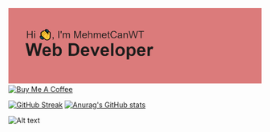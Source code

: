 [![MasterHead](./header.png)](https://github.com/WinnerTR)
<a href="https://www.buymeacoffee.com/mehmetcanwt" target="_blank"><img src="https://cdn.buymeacoffee.com/buttons/v2/default-yellow.png" alt="Buy Me A Coffee" style="height: 60px !important;width: 217px !important;" ></a>

[![GitHub Streak](https://github-readme-streak-stats.herokuapp.com/?user=WinnerTR)](https://git.io/streak-stats) 
[![Anurag's GitHub stats](https://github-readme-stats.vercel.app/api?username=WinnerTR)](https://github.com/anuraghazra/github-readme-stats)




![Alt text](https://spotify-recently-played-readme.vercel.app/api?user=31jngbszpqr4yxe5uom3ik5x4eme)
